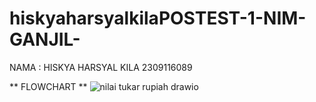 # hiskyaharsyalkilaPOSTEST-1-NIM-GANJIL-
NAMA : HISKYA HARSYAL KILA 2309116089


** FLOWCHART **
![nilai tukar rupiah drawio](https://github.com/hiskyaharsyalkila/hiskyaharsyalkilaPOSTEST-1-NIM-GANJIL-/assets/144862428/030c776e-5559-4ca8-841b-aa66ed688c2b)
